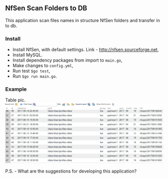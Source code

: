 ## NfSen Scan Folders to DB

This application scan files names in structure NfSen folders and transfer in to db.

### Install
* Install NfSen, with default settings. Link - http://nfsen.sourceforge.net,
* Install MySQL.
* Install dependency packages from import to `main.go`,
* Make changes to `config.yml`,
* Run test `$go test`,
* Run `$go run main.go`.

### Example
Table pic.
![example](table.png)

P.S. - What are the suggestions for developing this application?
